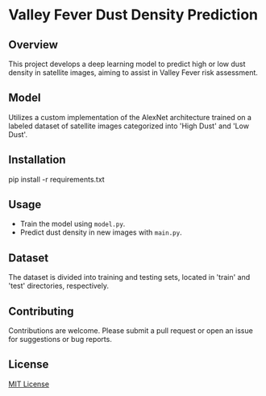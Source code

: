 # Valley Fever Dust Density Prediction

## Overview
This project develops a deep learning model to predict high or low dust density in satellite images, aiming to assist in Valley Fever risk assessment.

## Model
Utilizes a custom implementation of the AlexNet architecture trained on a labeled dataset of satellite images categorized into 'High Dust' and 'Low Dust'.

## Installation
pip install -r requirements.txt

## Usage
- Train the model using `model.py`.
- Predict dust density in new images with `main.py`.

## Dataset
The dataset is divided into training and testing sets, located in 'train' and 'test' directories, respectively.

## Contributing
Contributions are welcome. Please submit a pull request or open an issue for suggestions or bug reports.

## License
[MIT License](LICENSE)

